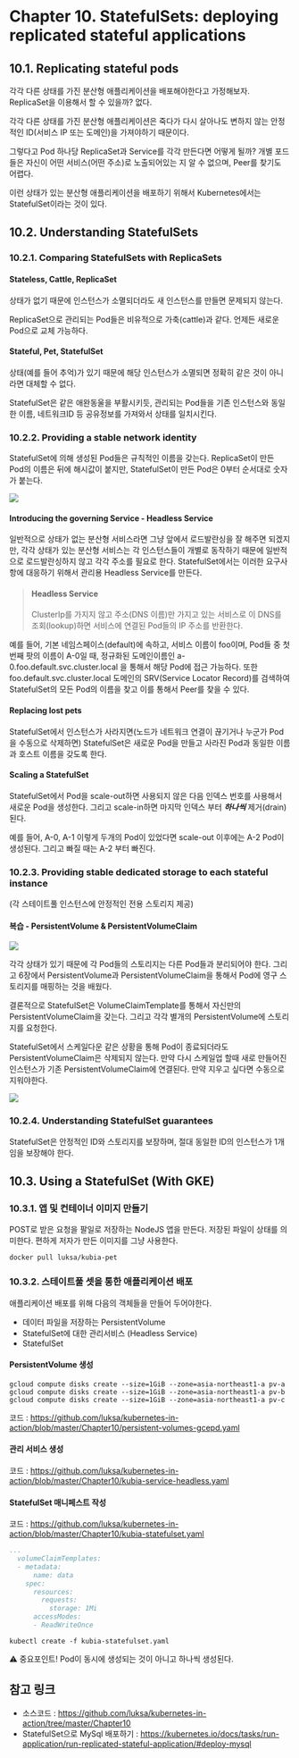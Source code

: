 
# Chapter 10. StatefulSets: deploying replicated stateful applications

## 10.1. Replicating stateful pods

각각 다른 상태를 가진 분산형 애플리케이션을 배포해야한다고 가정해보자. ReplicaSet을 이용해서 할 수 있을까? 없다.

각각 다른 상태를 가진 분산형 애플리케이션은 죽다가 다시 살아나도 변하지 않는 안정적인 ID(서비스 IP 또는 도메인)을 가져야하기 때문이다. 

그렇다고 Pod 하나당 ReplicaSet과 Service를 각각 만든다면 어떻게 될까? 개별 포드들은 자신이 어떤 서비스(어떤 주소)로 노출되어있는 지 알 수 없으며, Peer를 찾기도 어렵다.

이런 상태가 있는 분산형 애플리케이션을 배포하기 위해서 Kubernetes에서는 StatefulSet이라는 것이 있다.

## 10.2. Understanding StatefulSets

### 10.2.1. Comparing StatefulSets with ReplicaSets

#### Stateless, Cattle, ReplicaSet
상태가 없기 때문에 인스턴스가 소멸되더라도 새 인스턴스를 만들면 문제되지 않는다.

ReplicaSet으로 관리되는 Pod들은 비유적으로 가축(cattle)과 같다. 언제든 새로운 Pod으로 교체 가능하다. 

#### Stateful, Pet, StatefulSet
상태(예를 들어 추억)가 있기 때문에 해당 인스턴스가 소멸되면 정확히 같은 것이 아니라면 대체할 수 없다. 

StatefulSet은 같은 애완동울을 부활시키듯, 관리되는 Pod들을 기존 인스턴스와 동일한 이름, 네트워크ID 등 공유정보를 가져와서 상태를 일치시킨다.


### 10.2.2. Providing a stable network identity
StatefulSet에 의해 생성된 Pod들은 규칙적인 이름을 갖는다. ReplicaSet이 만든 Pod의 이름은 뒤에 해시값이 붙지만, StatefulSet이 만든 Pod은 0부터 순서대로 숫자가 붙는다.

![](https://dpzbhybb2pdcj.cloudfront.net/luksa/Figures/10fig05_alt.jpg)

#### Introducing the governing Service - Headless Service
일반적으로 상태가 없는 분산형 서비스라면 그냥 앞에서 로드발란싱을 잘 해주면 되겠지만, 각각 상태가 있는 분산형 서비스는 각 인스턴스들이 개별로 동작하기 때문에 일반적으로 로드발란싱하지 않고 각각 주소를 필요로 한다. StatefulSet에서는 이러한 요구사항에 대응하기 위해서 관리용 Headless Service를 만든다.

> #### Headless Service 
> ClusterIp를 가지지 않고 주소(DNS 이름)만 가지고 있는 서비스로 이 DNS를 조회(lookup)하면 서비스에 연결된 Pod들의 IP 주소를 반환한다.

예를 들어, 기본 네임스페이스(default)에 속하고, 서비스 이름이 foo이며, Pod들 중 첫번째 팟의 이름이 A-0일 때, 정규화된 도메인이름인 a-0.foo.default.svc.cluster.local 을 통해서 해당 Pod에 접근 가능하다. 또한 foo.default.svc.cluster.local 도메인의 SRV(Service Locator Record)를 검색하여 StatefulSet의 모든 Pod의 이름을 찾고 이를 통해서 Peer를 찾을 수 있다.

#### Replacing lost pets
StatefulSet에서 인스턴스가 사라지면(노드가 네트워크 연결이 끊기거나 누군가 Pod을 수동으로 삭제하면) StatefulSet은 새로운 Pod을 만들고 사라진 Pod과 동일한 이름과 호스트 이름을 갖도록 한다.

#### Scaling a StatefulSet
StatefulSet에서 Pod을 scale-out하면 사용되지 않은 다음 인덱스 번호를 사용해서 새로운 Pod을 생성한다. 그리고 scale-in하면 마지막 인덱스 부터 ***하나씩*** 제거(drain)된다.

예를 들어, A-0, A-1 이렇게 두개의 Pod이 있었다면 scale-out 이후에는 A-2 Pod이 생성된다. 그리고 빠질 때는 A-2 부터 빠진다.

### 10.2.3. Providing stable dedicated storage to each stateful instance
(각 스테이트풀 인스턴스에 안정적인 전용 스토리지 제공)

#### 복습 - PersistentVolume & PersistentVolumeClaim
![](https://dpzbhybb2pdcj.cloudfront.net/luksa/Figures/06fig10_alt.jpg)

각각 상태가 있기 때문에 각 Pod들의 스토리지는 다른 Pod들과 분리되어야 한다. 그리고 6장에서 PersistentVolume과 PersistentVolumeClaim을 통해서 Pod에 영구 스토리지를 매핑하는 것을 배웠다. 

결론적으로 StatefulSet은 VolumeClaimTemplate를 통해서 자신만의 PersistentVolumeClaim을 갖는다. 그리고 각각 별개의 PersistentVolume에 스토리지를 요청한다.

StatefulSet에서 스케일다운 같은 상황을 통해 Pod이 종료되더라도 PersistentVolumeClaim은 삭제되지 않는다. 만약 다시 스케일업 할때 새로 만들어진 인스턴스가 기존 PersistentVolumeClaim에 연결된다. 만약 지우고 싶다면 수동으로 지워야한다.

![](https://dpzbhybb2pdcj.cloudfront.net/luksa/Figures/10fig09_alt.jpg)

### 10.2.4. Understanding StatefulSet guarantees

StatefulSet은 안정적인 ID와 스토리지를 보장하며, 절대 동일한 ID의 인스턴스가 1개임을 보장해야 한다. 

## 10.3. Using a StatefulSet (With GKE)

### 10.3.1. 앱 및 컨테이너 이미지 만들기

POST로 받은 요청을 팔일로 저장하는 NodeJS 앱을 만든다. 저장된 파일이 상태를 의미한다. 편하게 저자가 만든 이미지를 그냥 사용한다.

```
docker pull luksa/kubia-pet
```

### 10.3.2. 스테이트풀 셋을 통한 애플리케이션 배포
애플리케이션 배포를 위해 다음의 객체들을 만들어 두어야한다.
- 데이터 파일을 저장하는 PersistentVolume
- StatefulSet에 대한 관리서비스 (Headless Service)
- StatefulSet

#### PersistentVolume 생성
```
gcloud compute disks create --size=1GiB --zone=asia-northeast1-a pv-a
gcloud compute disks create --size=1GiB --zone=asia-northeast1-a pv-b
gcloud compute disks create --size=1GiB --zone=asia-northeast1-a pv-c
```

코드 : https://github.com/luksa/kubernetes-in-action/blob/master/Chapter10/persistent-volumes-gcepd.yaml


#### 관리 서비스 생성
코드 : https://github.com/luksa/kubernetes-in-action/blob/master/Chapter10/kubia-service-headless.yaml

#### StatefulSet 매니페스트 작성
코드 : https://github.com/luksa/kubernetes-in-action/blob/master/Chapter10/kubia-statefulset.yaml

```yaml
...
  volumeClaimTemplates:
  - metadata:
      name: data
    spec:
      resources:
        requests:
          storage: 1Mi
      accessModes:
      - ReadWriteOnce
```

```
kubectl create -f kubia-statefulset.yaml
```

:warning: 중요포인트! Pod이 동시에 생성되는 것이 아니고 하나씩 생성된다.




## 참고 링크
- 소스코드 : https://github.com/luksa/kubernetes-in-action/tree/master/Chapter10
- StatefulSet으로 MySql 배포하기 : https://kubernetes.io/docs/tasks/run-application/run-replicated-stateful-application/#deploy-mysql
